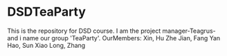 # DSDTeaParty

This is the repository for DSD course.
I am the project manager-Teagrus-and i name our group 'TeaParty'.
OurMembers:
Xin, Hu
Zhe Jian, Fang
Yan Hao, Sun
Xiao Long, Zhang

